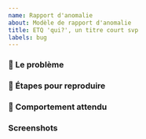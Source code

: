 ```yaml
---
name: Rapport d'anomalie
about: Modèle de rapport d'anomalie
title: ETQ 'qui?', un titre court svp
labels: bug
---
```


### :bug: Le problème

<!-- Une description claire et concise du problème observé -->

### :footprints: Étapes pour reproduire

<!-- Étapes pour reproduire le comportement:
1. Aller sur '...'
2. Cliquer sur '...'
3. Scroller sur '...'
4. Il y a l'erreur '...'
-->

### :dart: Comportement attendu

<!-- Une description claire de ce qui devrait se passer normalement -->

### Screenshots

<!-- Si possible, un petit screenshot du problème -->
